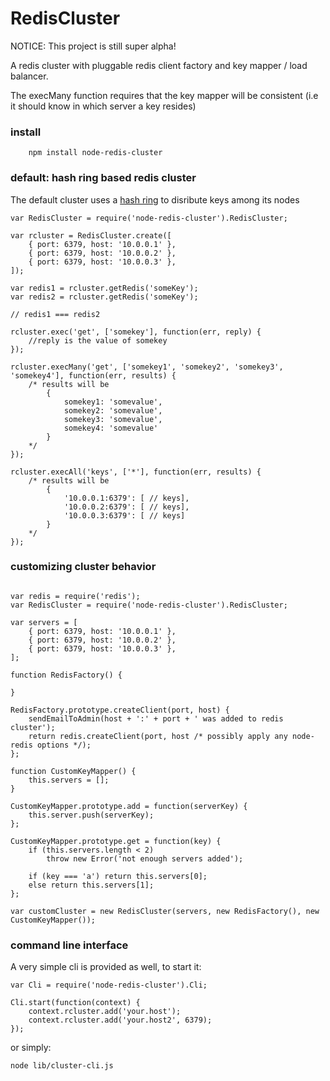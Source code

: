 RedisCluster
============

NOTICE: This project is still super alpha!

A redis cluster with pluggable redis client factory and key mapper / load balancer.

The execMany function requires that the key mapper will be consistent (i.e it should know
in which server a key resides)

### install
```
	npm install node-redis-cluster
```

### default: hash ring based redis cluster
The default cluster uses a [hash ring](http://github.com/3rd-Eden/node-hashring.git) to disribute keys
among its nodes
```
var RedisCluster = require('node-redis-cluster').RedisCluster;

var rcluster = RedisCluster.create([
	{ port: 6379, host: '10.0.0.1' },
	{ port: 6379, host: '10.0.0.2' },
	{ port: 6379, host: '10.0.0.3' },
]);

var redis1 = rcluster.getRedis('someKey');
var redis2 = rcluster.getRedis('someKey');

// redis1 === redis2

rcluster.exec('get', ['somekey'], function(err, reply) {
	//reply is the value of somekey
});

rcluster.execMany('get', ['somekey1', 'somekey2', 'somekey3', 'somekey4'], function(err, results) {
	/* results will be
		{
			somekey1: 'somevalue',
			somekey2: 'somevalue',
			somekey3: 'somevalue',
			somekey4: 'somevalue'
		}
	*/
});

rcluster.execAll('keys', ['*'], function(err, results) {
	/* results will be
		{
			'10.0.0.1:6379': [ // keys],
			'10.0.0.2:6379': [ // keys],
			'10.0.0.3:6379': [ // keys]
		}
	*/
});

```

### customizing cluster behavior
```

var redis = require('redis');
var RedisCluster = require('node-redis-cluster').RedisCluster;

var servers = [
	{ port: 6379, host: '10.0.0.1' },
	{ port: 6379, host: '10.0.0.2' },
	{ port: 6379, host: '10.0.0.3' },
];

function RedisFactory() {

}

RedisFactory.prototype.createClient(port, host) {
	sendEmailToAdmin(host + ':' + port + ' was added to redis cluster');
	return redis.createClient(port, host /* possibly apply any node-redis options */);
};

function CustomKeyMapper() {
	this.servers = [];
}

CustomKeyMapper.prototype.add = function(serverKey) {
	this.server.push(serverKey);
};

CustomKeyMapper.prototype.get = function(key) {
	if (this.servers.length < 2)
		throw new Error('not enough servers added');

	if (key === 'a') return this.servers[0];
	else return this.servers[1];
};

var customCluster = new RedisCluster(servers, new RedisFactory(), new CustomKeyMapper());

```

### command line interface
A very simple cli is provided as well, to start it:
```
var Cli = require('node-redis-cluster').Cli;

Cli.start(function(context) {
	context.rcluster.add('your.host');
	context.rcluster.add('your.host2', 6379);
});
```
or simply:
```
node lib/cluster-cli.js
```

